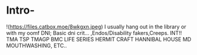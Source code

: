 # Intro-
!(https://files.catbox.moe/8wkgxn.jpeg)
 I usually hang out in the library or with my oomf DNI; Basic dni crit… ,Endos/Disability fakers,Creeps. INT!! TMA TSP TMAGP BMC LIFE SERIES HERMIT CRAFT HANNIBAL HOUSE MD MOUTHWASHING, ETC..
